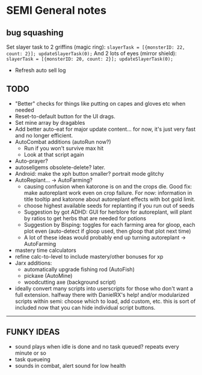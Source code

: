 # SEMI General notes

## bug squashing

Set slayer task to 2 griffins (magic ring):
`slayerTask = [{monsterID: 22, count: 2}]; updateSlayerTask(0);`
And 2 lots of eyes (mirror shield):
`slayerTask = [{monsterID: 20, count: 2}]; updateSlayerTask(0);`

* Refresh auto sell log

## TODO

* "Better" checks for things like putting on capes and gloves etc when needed
* Reset-to-default button for the UI drags.
* Set mine array by dragables
* Add better auto-eat for major update content... for now, it's just very fast and no longer efficient.
* AutoCombat additions (autoRun now?)
    * Run if you won't survive max hit
    * Look at that script again
* Auto-prayer?
* autosellgems obsolete-delete? later.
* Android: make the xph button smaller? portrait mode glitchy
* AutoReplant... -> AutoFarming?
    * causing confusion when katorone is on and the crops die. Good fix: make autoreplant work even on crop failure. For now: information in title tooltip and katorone about autoreplant effects with bot gold limit.
    * choose highest available seeds for replanting if you run out of seeds
    * Suggestion by got ADHD: GUI for herblore for autoreplant, will plant by ratios to get herbs that are needed for potions
    * Suggestion by Bisping: toggles for each farming area for gloop, each plot even (auto-detect if gloop used, then gloop that plot next time)
    * A lot of these ideas would probably end up turning autoreplant -> AutoFarming
* mastery time calculators
* refine calc-to-level to include mastery/other bonuses for xp
* Jarx additions:
    * automatically upgrade fishing rod (AutoFish)
    * pickaxe (AutoMine)
    * woodcutting axe (background script)
* ideally convert many scripts into userscripts for those who don't want a full extension. halfway there with DanielRX's help!
    and/or modularized scripts within semi: choose which to load, add custom, etc.
    this is sort of included now that you can hide individual script buttons.

-----

## FUNKY IDEAS

* sound plays when idle is done and no task queued? repeats every minute or so
* task queueing
* sounds in combat, alert sound for low health